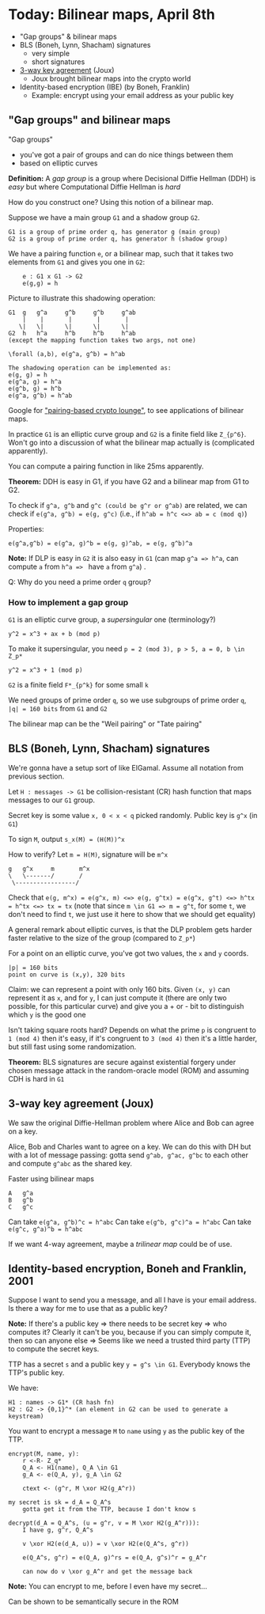 Today: Bilinear maps, April 8th
===============================

 - "Gap groups" & bilinear maps
 - BLS (Boneh, Lynn, Shacham) signatures
   + very simple
   + short signatures
 - [3-way key agreement](http://cgi.di.uoa.gr/~aggelos/crypto/page4/assets/joux-tripartite.pdf) (Joux)
   + Joux brought bilinear maps into the crypto world
 - Identity-based encryption (IBE) (by Boneh, Franklin)
   + Example: encrypt using your email address as your public key

"Gap groups" and bilinear maps
------------------------------

"Gap groups"

 - you've got a pair of groups and can do nice things between them
 - based on elliptic curves

**Definition:** A _gap group_ is a group where Decisional Diffie Hellman (DDH) is _easy_ but where Computational Diffie Hellman is _hard_

How do you construct one? Using this notion of a bilinear map.

Suppose we have a main group `G1` and a shadow group `G2`.

    G1 is a group of prime order q, has generator g (main group)
    G2 is a group of prime order q, has generator h (shadow group)
    
We have a pairing function `e`, or a bilinear map, such that it
takes two elements from `G1` and gives you one in `G2`:

        e : G1 x G1 -> G2
        e(g,g) = h

Picture to illustrate this shadowing operation:

    G1  g   g^a     g^b     g^b     g^ab
        |    |       |       |       |
       \|   \|      \|      \|      \|
    G2  h   h^a     h^b     h^b     h^ab
    (except the mapping function takes two args, not one)

    \forall (a,b), e(g^a, g^b) = h^ab

    The shadowing operation can be implemented as:
    e(g, g) = h
    e(g^a, g) = h^a
    e(g^b, g) = h^b
    e(g^a, g^b) = h^ab

Google for ["pairing-based crypto lounge"](http://www.larc.usp.br/~pbarreto/pblounge.html), to see
applications of bilinear maps.

In practice `G1` is an elliptic curve group and `G2` is a finite field like
`Z_{p^6}`. Won't go into a discussion of what the bilinear map actually is (complicated apparently).

You can compute a pairing function in like 25ms apparently.

**Theorem:** DDH is easy in G1, if you have G2 and a bilinear map from G1 to G2.

To check if `g^a, g^b` and `g^c (could be g^r or g^ab)` are related, we can check if `e(g^a, g^b) = e(g, g^c)` (i.e., if `h^ab = h^c <=> ab = c (mod q)`)

Properties:

    e(g^a,g^b) = e(g^a, g)^b = e(g, g)^ab, = e(g, g^b)^a

**Note:** If DLP is easy in `G2` it is also easy in `G1` (can map `g^a => h^a`, can compute `a` from `h^a => ` have `a` from `g^a`) . 

Q: Why do you need a prime order `q` group?

### How to implement a gap group

`G1` is an elliptic curve group, a _supersingular_ one (terminology?)

    y^2 = x^3 + ax + b (mod p)

To make it supersingular, you need `p = 2 (mod 3), p > 5, a = 0, b \in Z_p*`

    y^2 = x^3 + 1 (mod p)

`G2` is a finite field `F*_{p^k}` for some small `k`

We need groups of prime order `q`, so we use subgroups of prime order `q`, `|q| = 160 bits` from `G1` and `G2`

The bilinear map can be the "Weil pairing" or "Tate pairing"

BLS (Boneh, Lynn, Shacham) signatures
-------------------------------------

We're gonna have a setup sort of like ElGamal. Assume all notation from previous section.

Let `H : messages -> G1` be collision-resistant (CR) hash function that maps messages to our `G1` group.

Secret key is some value `x, 0 < x < q` picked randomly.
Public key is `g^x` (in `G1`)

To sign `M`, output `s_x(M) = (H(M))^x`

How to verify? Let `m = H(M)`, signature will be `m^x`

    g   g^x     m       m^x
    \   \-------/       /
     \-----------------/

Check that `e(g, m^x) = e(g^x, m) <=> e(g, g^tx) = e(g^x, g^t) <=> h^tx = h^tx
<=> tx = tx` (note that since `m \in G1 => m = g^t`, for some `t`, we don't need
to find `t`, we just use it here to show that we should get equality)

A general remark about elliptic curves, is that the DLP problem gets harder faster
relative to the size of the group (compared to `Z_p*`)

For a point on an elliptic curve, you've got two values, the `x` and `y` coords.

    |p| = 160 bits
    point on curve is (x,y), 320 bits

Claim: we can represent a point with only 160 bits. Given `(x, y)` can represent
it as `x`, and for `y`, I can just compute it (there are only two possible, for
this particular curve) and give you a + or - bit to distinguish which `y` is 
the good one

Isn't taking square roots hard? Depends on what the prime `p` is congruent to `1
(mod 4)` then it's easy, if it's congruent to `3 (mod 4)` then it's a little
harder, but still fast using some randomization.

**Theorem:** BLS signatures are secure against existential forgery under chosen
message attack in the random-oracle model (ROM) and assuming CDH is hard in `G1`

3-way key agreement (Joux)
--------------------------

We saw the original Diffie-Hellman problem where Alice and Bob can agree on a key.

Alice, Bob and Charles want to agree on a key. We can do this with DH but with
a lot of message passing: gotta send `g^ab, g^ac, g^bc` to each other and compute
`g^abc` as the shared key.

Faster using bilinear maps

    A   g^a     
    B   g^b     
    C   g^c     

Can take `e(g^a, g^b)^c = h^abc`
Can take `e(g^b, g^c)^a = h^abc`
Can take `e(g^c, g^a)^b = h^abc`

If we want 4-way agreement, maybe a _trilinear map_ could be of use.

Identity-based encryption, Boneh and Franklin, 2001
---------------------------------------------------

Suppose I want to send you a message, and all I have is your email address. Is
there a way for me to use that as a public key?

**Note:** If there's a public key => there needs to be secret key => who computes 
it? Clearly it can't be you, because if you can simply compute it, then so can
anyone else => Seems like we need a trusted third party (TTP) to compute the
secret keys.

TTP has a secret `s` and a public key `y = g^s \in G1`. Everybody knows the TTP's
public key.

We have:

    H1 : names -> G1* (CR hash fn)
    H2 : G2 -> {0,1}^* (an element in G2 can be used to generate a keystream)

You want to encrypt a message `M` to `name` using `y` as the public key of the
TTP.

    encrypt(M, name, y):
        r <-R- Z_q*
        Q_A <- H1(name), Q_A \in G1
        g_A <- e(Q_A, y), g_A \in G2

        ctext <- (g^r, M \xor H2(g_A^r))
    
    my secret is sk = d_A = Q_A^s
        gotta get it from the TTP, because I don't know s

    decrypt(d_A = Q_A^s, (u = g^r, v = M \xor H2(g_A^r))):
        I have g, g^r, Q_A^s
        
        v \xor H2(e(d_A, u)) = v \xor H2(e(Q_A^s, g^r))

        e(Q_A^s, g^r) = e(Q_A, g)^rs = e(Q_A, g^s)^r = g_A^r

        can now do v \xor g_A^r and get the message back

**Note:** You can encrypt to me, before I even have my secret...

Can be shown to be semantically secure in the ROM

